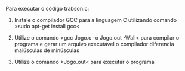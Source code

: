 Para executar o código trabson.c:

1) Instale o compilador GCC para a linguagem C utilizando comando >sudo apt-get install gcc<

2) Utilize o comando >gcc Jogo.c -o Jogo.out -Wall< para compilar o programa e gerar um arquivo executável
	o compilador diferencia maiúsculas de minúsculas

3) Utilize o comando >Jogo.out< para executar o programa

